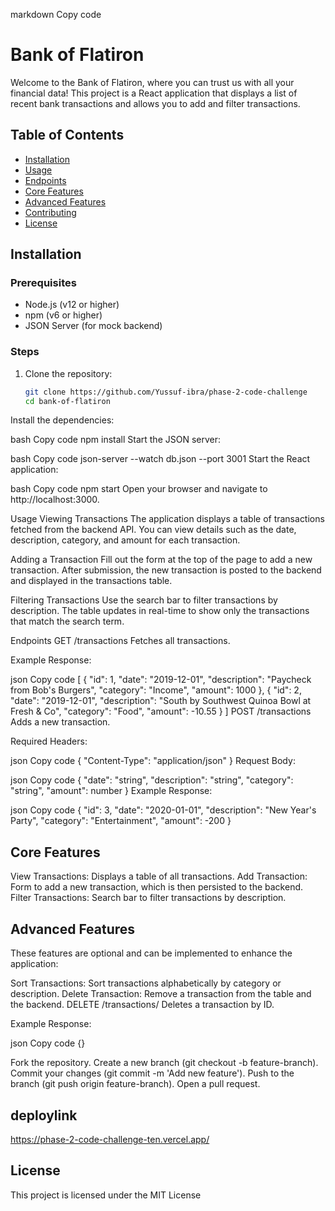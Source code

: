 markdown
Copy code
# Bank of Flatiron

Welcome to the Bank of Flatiron, where you can trust us with all your financial data! This project is a React application that displays a list of recent bank transactions and allows you to add and filter transactions.

## Table of Contents

- [Installation](#installation)
- [Usage](#usage)
- [Endpoints](#endpoints)
- [Core Features](#core-features)
- [Advanced Features](#advanced-features)
- [Contributing](#contributing)
- [License](#license)

## Installation

### Prerequisites

- Node.js (v12 or higher)
- npm (v6 or higher)
- JSON Server (for mock backend)

### Steps

1. Clone the repository:

   ```bash
   git clone https://github.com/Yussuf-ibra/phase-2-code-challenge
   cd bank-of-flatiron
Install the dependencies:

bash
Copy code
npm install
Start the JSON server:

bash
Copy code
json-server --watch db.json --port 3001
Start the React application:

bash
Copy code
npm start
Open your browser and navigate to http://localhost:3000.

Usage
Viewing Transactions
The application displays a table of transactions fetched from the backend API. You can view details such as the date, description, category, and amount for each transaction.

Adding a Transaction
Fill out the form at the top of the page to add a new transaction. After submission, the new transaction is posted to the backend and displayed in the transactions table.

Filtering Transactions
Use the search bar to filter transactions by description. The table updates in real-time to show only the transactions that match the search term.

Endpoints
GET /transactions
Fetches all transactions.

Example Response:

json
Copy code
[
  {
    "id": 1,
    "date": "2019-12-01",
    "description": "Paycheck from Bob's Burgers",
    "category": "Income",
    "amount": 1000
  },
  {
    "id": 2,
    "date": "2019-12-01",
    "description": "South by Southwest Quinoa Bowl at Fresh & Co",
    "category": "Food",
    "amount": -10.55
  }
]
POST /transactions
Adds a new transaction.

Required Headers:

json
Copy code
{
  "Content-Type": "application/json"
}
Request Body:

json
Copy code
{
  "date": "string",
  "description": "string",
  "category": "string",
  "amount": number
}
Example Response:

json
Copy code
{
  "id": 3,
  "date": "2020-01-01",
  "description": "New Year's Party",
  "category": "Entertainment",
  "amount": -200
}
## Core Features
View Transactions: Displays a table of all transactions.
Add Transaction: Form to add a new transaction, which is then persisted to the backend.
Filter Transactions: Search bar to filter transactions by description.
## Advanced Features
These features are optional and can be implemented to enhance the application:

Sort Transactions: Sort transactions alphabetically by category or description.
Delete Transaction: Remove a transaction from the table and the backend.
DELETE /transactions/
Deletes a transaction by ID.

Example Response:

json
Copy code
{}


Fork the repository.
Create a new branch (git checkout -b feature-branch).
Commit your changes (git commit -m 'Add new feature').
Push to the branch (git push origin feature-branch).
Open a pull request.
## deploylink
https://phase-2-code-challenge-ten.vercel.app/
## License
This project is licensed under the MIT License 